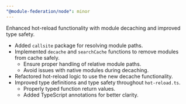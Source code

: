 ```yaml
---
"@module-federation/node": minor
---
```


Enhanced hot-reload functionality with module decaching and improved type safety.

- Added `callsite` package for resolving module paths.
- Implemented `decache` and `searchCache` functions to remove modules from cache safely.
  - Ensure proper handling of relative module paths.
  - Avoid issues with native modules during decaching.
- Refactored hot-reload logic to use the new decache functionality.
- Improved type definitions and type safety throughout `hot-reload.ts`.
  - Properly typed function return values.
  - Added TypeScript annotations for better clarity.